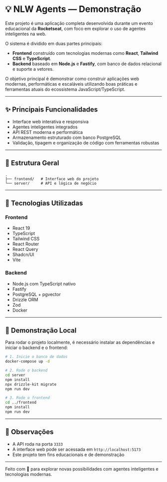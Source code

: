 # 💡 NLW Agents — Demonstração

Este projeto é uma aplicação completa desenvolvida durante um evento educacional da **Rocketseat**, com foco em explorar o uso de agentes inteligentes na web.

O sistema é dividido em duas partes principais:

- **Frontend** construído com tecnologias modernas como **React**, **Tailwind CSS** e **TypeScript**.
- **Backend** baseado em **Node.js** e **Fastify**, com banco de dados relacional e suporte a vetores.

O objetivo principal é demonstrar como construir aplicações web modernas, performáticas e escaláveis utilizando boas práticas e ferramentas atuais do ecossistema JavaScript/TypeScript.

---

## ✨ Principais Funcionalidades

- Interface web interativa e responsiva
- Agentes inteligentes integrados
- API REST moderna e performática
- Armazenamento estruturado com banco PostgreSQL
- Validação, tipagem e organização de código com ferramentas robustas

---

## 📁 Estrutura Geral

```text
.
├── frontend/   # Interface web do projeto
└── server/     # API e lógica de negócio
```

---

## 🚀 Tecnologias Utilizadas

### Frontend

- React 19
- TypeScript
- Tailwind CSS
- React Router
- React Query
- Shadcn/UI
- Vite

### Backend

- Node.js com TypeScript nativo
- Fastify
- PostgreSQL + pgvector
- Drizzle ORM
- Zod
- Docker

---

## 🧪 Demonstração Local

Para rodar o projeto localmente, é necessário instalar as dependências e iniciar o backend e o frontend:

```bash
# 1. Inicie o banco de dados
docker-compose up -d

# 2. Rode o backend
cd server
npm install
npx drizzle-kit migrate
npm run dev

# 3. Rode o frontend
cd ../frontend
npm install
npm run dev
```

---

## 📌 Observações

- A API roda na porta `3333`
- A interface web pode ser acessada em `http://localhost:5173`
- Este projeto tem fins educacionais e de demonstração

---

Feito com 💜 para explorar novas possibilidades com agentes inteligentes e tecnologias modernas.